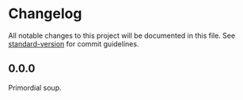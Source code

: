 # Changelog

All notable changes to this project will be documented in this file. See [standard-version](https://github.com/conventional-changelog/standard-version) for commit guidelines.

## 0.0.0

Primordial soup.
